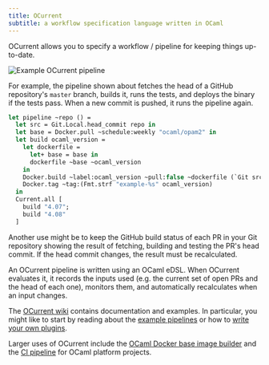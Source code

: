 ```yaml
---
title: OCurrent
subtitle: a workflow specification language written in OCaml
---
```


OCurrent allows you to specify a workflow / pipeline for keeping things
up-to-date.

![Example OCurrent pipeline](/pipeline.svg)

For example, the pipeline shown about fetches the head of a GitHub repository's
`master` branch, builds it, runs the tests, and deploys the binary if the tests
pass. When a new commit is pushed, it runs the pipeline again.

```ocaml
let pipeline ~repo () =
  let src = Git.Local.head_commit repo in
  let base = Docker.pull ~schedule:weekly "ocaml/opam2" in
  let build ocaml_version =
    let dockerfile =
      let+ base = base in
      dockerfile ~base ~ocaml_version
    in
    Docker.build ~label:ocaml_version ~pull:false ~dockerfile (`Git src) |>
    Docker.tag ~tag:(Fmt.strf "example-%s" ocaml_version)
  in
  Current.all [
    build "4.07";
    build "4.08"
  ]
```

Another use might be to keep the GitHub build status of each PR in your Git
repository showing the result of fetching, building and testing the PR's head
commit. If the head commit changes, the result must be recalculated.

An OCurrent pipeline is written using an OCaml eDSL. When OCurrent evaluates it,
it records the inputs used (e.g. the current set of open PRs and the head of
each one), monitors them, and automatically recalculates when an input changes.

The [OCurrent wiki][wiki] contains documentation and examples. In particular,
you might like to start by reading about the [example pipelines](./examples) or
how to [write your own plugins][writing-plugins].

Larger uses of OCurrent include the [OCaml Docker base image
builder][docker-base-images] and the [CI pipeline][ocaml-ci] for OCaml platform projects.

[docker-base-images]: https://github.com/ocurrent/docker-base-images
[ocaml-ci]: https://github.com/ocurrent/ocaml-ci
[writing-plugins]: https://github.com/ocurrent/ocurrent/wiki/Writing-plugins
[wiki]: https://github.com/ocurrent/ocurrent/wiki
[license]: https://github.com/ocurrent/ocurrent/blob/master/LICENSE
